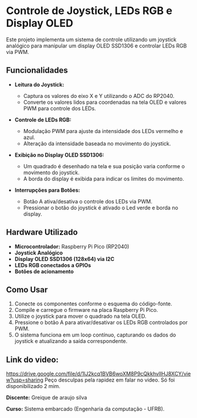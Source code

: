 # Controle de Joystick, LEDs RGB e Display OLED

Este projeto implementa um sistema de controle utilizando um joystick analógico para manipular um display OLED SSD1306 e controlar LEDs RGB via PWM.

## Funcionalidades

- **Leitura do Joystick:**

  - Captura os valores do eixo X e Y utilizando o ADC do RP2040.
  - Converte os valores lidos para coordenadas na tela OLED e valores PWM para controle dos LEDs.

- **Controle de LEDs RGB:**

  - Modulação PWM para ajuste da intensidade dos LEDs vermelho e azul.
  - Alteração da intensidade baseada no movimento do joystick.

- **Exibição no Display OLED SSD1306:**

  - Um quadrado é desenhado na tela e sua posição varia conforme o movimento do joystick.
  - A borda do display é exibida para indicar os limites do movimento.

- **Interrupções para Botões:**

  - Botão A ativa/desativa o controle dos LEDs via PWM.
  - Pressionar o botão do joystick é ativado o Led verde e borda no display.

## Hardware Utilizado

- **Microcontrolador:** Raspberry Pi Pico (RP2040)
- **Joystick Analógico**
- **Display OLED SSD1306 (128x64) via I2C**
- **LEDs RGB conectados a GPIOs**
- **Botões de acionamento**

## Como Usar

1. Conecte os componentes conforme o esquema do código-fonte.
2. Compile e carregue o firmware na placa Raspberry Pi Pico.
3. Utilize o joystick para mover o quadrado na tela OLED.
4. Pressione o botão A para ativar/desativar os LEDs RGB controlados por PWM.
5. O sistema funciona em um loop contínuo, capturando os dados do joystick e atualizando a saída correspondente.

## Link do video:
https://drive.google.com/file/d/1lJ2kcq1BVB6woXM8P9cQkkhvlIHJ8XCY/view?usp=sharing
Peço desculpas pela rapidez em falar no video. Só foi disponibilizado 2 mim.


**Discente:** Greique de araujo silva

**Curso:** Sistema embarcado (Engenharia da computação - UFRB).


